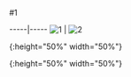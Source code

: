 #1

-----|-----
![1] | ![2]

[1]: https://wx3.sinaimg.cn/mw690/007tLfirgy1fx8pzdggctj30u028ywr3.jpg 
{:height="50%" width="50%"}

[2]: https://wx2.sinaimg.cn/mw690/007tLfirgy1fx8pzev52zj30u029412c.jpg 
{:height="50%" width="50%"}
